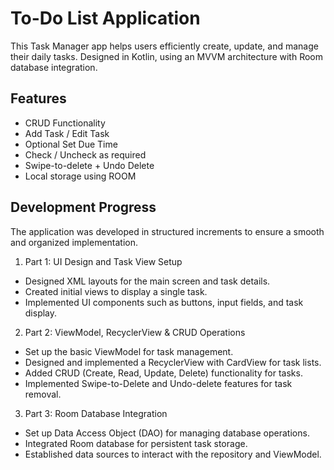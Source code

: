 # To-Do List Application
This Task Manager app helps users efficiently create, update, and manage their daily tasks.
Designed in Kotlin, using an MVVM architecture with Room database integration.

## Features
* CRUD Functionality
* Add Task / Edit Task
* Optional Set Due Time
* Check / Uncheck as required
* Swipe-to-delete + Undo Delete
* Local storage using ROOM

## Development Progress
The application was developed in structured increments to ensure a smooth and organized implementation.
1. Part 1: UI Design and Task View Setup
* Designed XML layouts for the main screen and task details.
* Created initial views to display a single task.
* Implemented UI components such as buttons, input fields, and task display.

2. Part 2: ViewModel, RecyclerView & CRUD Operations
* Set up the basic ViewModel for task management.
* Designed and implemented a RecyclerView with CardView for task lists.
* Added CRUD (Create, Read, Update, Delete) functionality for tasks.
* Implemented Swipe-to-Delete and Undo-delete features for task removal.

3. Part 3: Room Database Integration
* Set up Data Access Object (DAO) for managing database operations.
* Integrated Room database for persistent task storage.
* Established data sources to interact with the repository and ViewModel.
